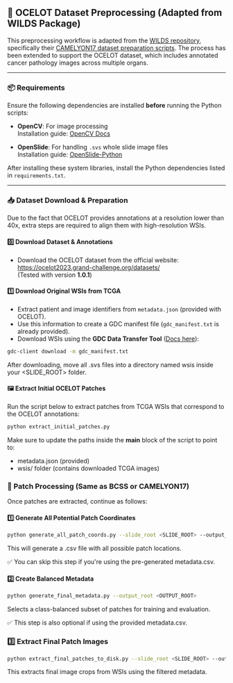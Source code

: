 ## 🧩 OCELOT Dataset Preprocessing (Adapted from WILDS Package)

This preprocessing workflow is adapted from the [WILDS repository](https://github.com/p-lambda/wilds), specifically their [CAMELYON17 dataset preparation scripts](https://github.com/p-lambda/wilds/tree/main/dataset_preprocessing/camelyon17). The process has been extended to support the OCELOT dataset, which includes annotated cancer pathology images across multiple organs.

---

### 📦 Requirements

Ensure the following dependencies are installed **before** running the Python scripts:

- **OpenCV**: For image processing  
  Installation guide: [OpenCV Docs](https://docs.opencv.org/4.x/df/d65/tutorial_table_of_content_introduction.html)

- **OpenSlide**: For handling `.svs` whole slide image files  
  Installation guide: [OpenSlide-Python](https://github.com/openslide/openslide-python)

After installing these system libraries, install the Python dependencies listed in `requirements.txt`.

---

### 📥 Dataset Download & Preparation

Due to the fact that OCELOT provides annotations at a resolution lower than 40x, extra steps are required to align them with high-resolution WSIs.

#### 0️⃣ Download Dataset & Annotations

- Download the OCELOT dataset from the official website:  
  https://ocelot2023.grand-challenge.org/datasets/  
  (Tested with version **1.0.1**)

#### 1️⃣ Download Original WSIs from TCGA

- Extract patient and image identifiers from `metadata.json` (provided with OCELOT).
- Use this information to create a GDC manifest file (`gdc_manifest.txt` is already provided).
- Download WSIs using the **GDC Data Transfer Tool** ([Docs here](https://docs.gdc.cancer.gov/Data_Transfer_Tool/Users_Guide/Getting_Started/)):

```bash
gdc-client download -m gdc_manifest.txt
```
After downloading, move all .svs files into a directory named wsis inside your <SLIDE_ROOT> folder.

#### 🖼️ Extract Initial OCELOT Patches
Run the script below to extract patches from TCGA WSIs that correspond to the OCELOT annotations:
```bash
python extract_initial_patches.py
```
Make sure to update the paths inside the __main__ block of the script to point to:

- metadata.json (provided)
- wsis/ folder (contains downloaded TCGA images)

### 🧪 Patch Processing (Same as BCSS or CAMELYON17)
Once patches are extracted, continue as follows:
#### 1️⃣ Generate All Potential Patch Coordinates
```bash
python generate_all_patch_coords.py --slide_root <SLIDE_ROOT> --output_root <OUTPUT_ROOT>
```
This will generate a .csv file with all possible patch locations.

✅ You can skip this step if you're using the pre-generated metadata.csv.

#### 2️⃣ Create Balanced Metadata
```bash
python generate_final_metadata.py --output_root <OUTPUT_ROOT>
```
Selects a class-balanced subset of patches for training and evaluation.

✅ This step is also optional if using the provided metadata.csv.

### 3️⃣ Extract Final Patch Images
```bash
python extract_final_patches_to_disk.py --slide_root <SLIDE_ROOT> --output_root <OUTPUT_ROOT>
```
This extracts final image crops from WSIs using the filtered metadata.
